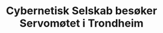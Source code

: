 ---
title: Cybernetisk Selskab besøker Servomøtet i Trondheim
short: CYB besøker Servomøtet
tags: cyb, minor
year: 1985
sources:
  - https://github.com/cybernetisk/cyb50-hefte CYB50 Jubileumsbok
view: none
---